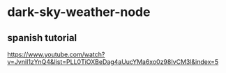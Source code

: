 # dark-sky-weather-node


## spanish tutorial

https://www.youtube.com/watch?v=JvniI1zYnQ4&list=PLL0TiOXBeDag4aUucYMa6xo0z98IvCM3l&index=5